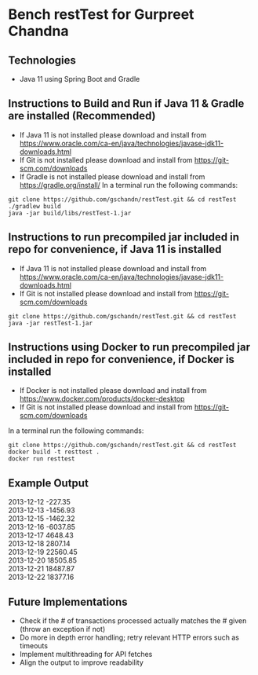 # Bench restTest for Gurpreet Chandna

## Technologies
- Java 11 using Spring Boot and Gradle



## Instructions to Build and Run if Java 11 & Gradle are installed (Recommended)
- If Java 11 is not installed please download and install from https://www.oracle.com/ca-en/java/technologies/javase-jdk11-downloads.html
- If Git is not installed please download and install from https://git-scm.com/downloads
- If Gradle is not installed please download and install from https://gradle.org/install/
In a terminal run the following commands:
```
git clone https://github.com/gschandn/restTest.git && cd restTest
./gradlew build
java -jar build/libs/restTest-1.jar 
```

## Instructions to run precompiled jar included in repo for convenience, if Java 11 is installed
- If Java 11 is not installed please download and install from https://www.oracle.com/ca-en/java/technologies/javase-jdk11-downloads.html
- If Git is not installed please download and install from https://git-scm.com/downloads

```
git clone https://github.com/gschandn/restTest.git && cd restTest
java -jar restTest-1.jar
```

## Instructions using Docker to run precompiled jar included in repo for convenience, if Docker is installed
- If Docker is not installed please download and install from https://www.docker.com/products/docker-desktop
- If Git is not installed please download and install from https://git-scm.com/downloads

In a terminal run the following commands:
```
git clone https://github.com/gschandn/restTest.git && cd restTest
docker build -t resttest .
docker run resttest
```

## Example Output  
2013-12-12 -227.35  
2013-12-13 -1456.93  
2013-12-15 -1462.32  
2013-12-16 -6037.85  
2013-12-17 4648.43  
2013-12-18 2807.14  
2013-12-19 22560.45  
2013-12-20 18505.85  
2013-12-21 18487.87  
2013-12-22 18377.16    

## Future Implementations
- Check if the # of transactions processed actually matches the # given (throw an exception if not)
- Do more in depth error handling; retry relevant HTTP errors such as timeouts
- Implement multithreading for API fetches 
- Align the output to improve readability
